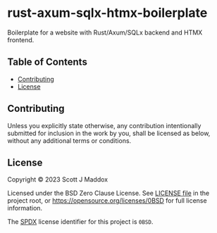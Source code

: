 # rust-axum-sqlx-htmx-boilerplate

Boilerplate for a website with Rust/Axum/SQLx backend and HTMX frontend.

## Table of Contents

- [Contributing](#contributing)
- [License](#license)

## Contributing

Unless you explicitly state otherwise, any contribution intentionally submitted
for inclusion in the work by you, shall be licensed as below, without any
additional terms or conditions.

## License

Copyright &copy; 2023 Scott J Maddox

Licensed under the BSD Zero Clause License. See [LICENSE file](LICENSE.md) in
the project root, or https://opensource.org/licenses/0BSD for full license
information.

The [SPDX](https://spdx.dev) license identifier for this project is `0BSD`.
